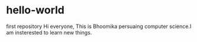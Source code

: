 # hello-world
first repository
Hi everyone,
This is Bhoomika persuaing computer science.I am insterested to learn new things.

